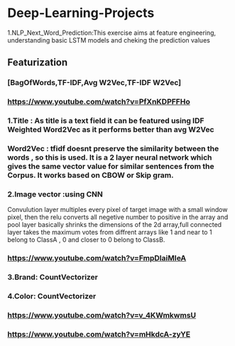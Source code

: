# Deep-Learning-Projects

1.NLP_Next_Word_Prediction:This exercise aims at feature engineering, understanding basic LSTM models and cheking the prediction values
## Featurization
### [BagOfWords,TF-IDF,Avg W2Vec,TF-IDF W2Vec]
### https://www.youtube.com/watch?v=PfXnKDPFFHo

### 1.Title : As title is a text field it can be featured using IDF Weighted Word2Vec as it performs better than avg W2Vec
### Word2Vec : tfidf doesnt preserve the similarity between the words , so this is used. It is a 2 layer neural network which gives the same vector value for similar sentences from the Corpus. It works based on CBOW or Skip gram.
### 2.Image vector :using CNN
<bold>Convulution layer</bold> multiples every pixel of target image with a small window pixel, then the <bold>relu</bold> converts all negetive number to positive in the array and <bold>pool layer</bold> basically shrinks the dimensions of the 2d array,<bold>full connected layer </bold>takes the maximum votes from diffrent arrays like 1 and near to 1 belong to ClassA , 0 and closer to 0 belong to ClassB.
### https://www.youtube.com/watch?v=FmpDIaiMIeA
### 3.Brand: CountVectorizer
### 4.Color: CountVectorizer
### https://www.youtube.com/watch?v=v_4KWmkwmsU
### https://www.youtube.com/watch?v=mHkdcA-zyYE
